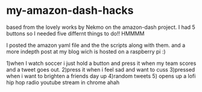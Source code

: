 # my-amazon-dash-hacks
based from the lovely works by Nekmo on the amazon-dash project.
I had 5 buttons so I needed five differnt things to do!!
HMMMM

I posted the amazon yaml file and the the scripts along with them. 
and a more indepth post at my blog wich is hosted on a raspberry pi :)

1)when I watch soccer i just hold a button and press it when my team scores and a tweet goes out.
2)press it when i feel sad and want to cuss
3)pressed when i want to brighten a friends day up
4)random tweets
5) opens up a lofi hip hop radio youtube stream in chrome ahah
